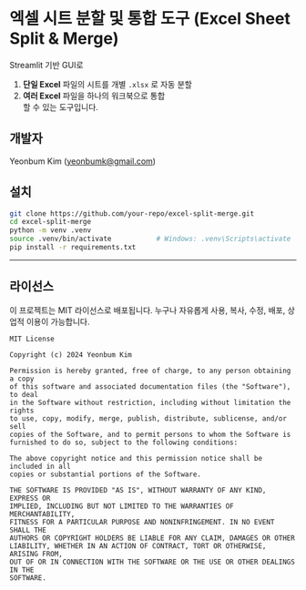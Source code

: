 # 엑셀 시트 분할 및 통합 도구 (Excel Sheet Split & Merge)

Streamlit 기반 GUI로  
1. **단일 Excel** 파일의 시트를 개별 `.xlsx` 로 자동 분할  
2. **여러 Excel** 파일을 하나의 워크북으로 통합  
할 수 있는 도구입니다.

## 개발자
Yeonbum Kim (yeonbumk@gmail.com)

## 설치

```bash
git clone https://github.com/your-repo/excel-split-merge.git
cd excel-split-merge
python -m venv .venv
source .venv/bin/activate           # Windows: .venv\Scripts\activate
pip install -r requirements.txt
```

---

## 라이선스

이 프로젝트는 MIT 라이선스로 배포됩니다. 누구나 자유롭게 사용, 복사, 수정, 배포, 상업적 이용이 가능합니다.

```
MIT License

Copyright (c) 2024 Yeonbum Kim

Permission is hereby granted, free of charge, to any person obtaining a copy
of this software and associated documentation files (the "Software"), to deal
in the Software without restriction, including without limitation the rights
to use, copy, modify, merge, publish, distribute, sublicense, and/or sell
copies of the Software, and to permit persons to whom the Software is
furnished to do so, subject to the following conditions:

The above copyright notice and this permission notice shall be included in all
copies or substantial portions of the Software.

THE SOFTWARE IS PROVIDED "AS IS", WITHOUT WARRANTY OF ANY KIND, EXPRESS OR
IMPLIED, INCLUDING BUT NOT LIMITED TO THE WARRANTIES OF MERCHANTABILITY,
FITNESS FOR A PARTICULAR PURPOSE AND NONINFRINGEMENT. IN NO EVENT SHALL THE
AUTHORS OR COPYRIGHT HOLDERS BE LIABLE FOR ANY CLAIM, DAMAGES OR OTHER
LIABILITY, WHETHER IN AN ACTION OF CONTRACT, TORT OR OTHERWISE, ARISING FROM,
OUT OF OR IN CONNECTION WITH THE SOFTWARE OR THE USE OR OTHER DEALINGS IN THE
SOFTWARE.
``` 